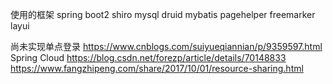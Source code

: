 使用的框架
spring boot2
shiro
mysql 
druid
mybatis
pagehelper
freemarker
layui

尚未实现单点登录 
https://www.cnblogs.com/suiyueqiannian/p/9359597.html
Spring Cloud
https://blog.csdn.net/forezp/article/details/70148833
https://www.fangzhipeng.com/share/2017/10/01/resource-sharing.html